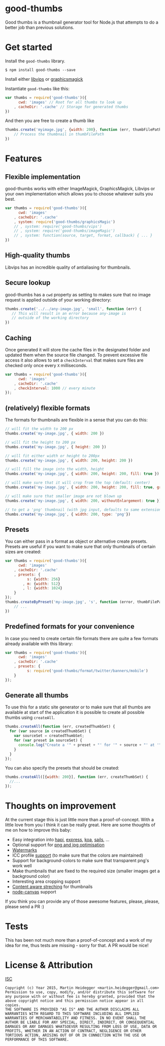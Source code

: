 # good-thumbs

Good thumbs is a thumbnail generator tool for Node.js that attempts to do a better job than previous solutions.

# Get started

Install the `good-thumbs` library.

```
$ npm install good-thumbs --save
```

Install either [libvips](http://www.vips.ecs.soton.ac.uk/index.php?title=Supported#Installing) or [graphicsmagick](http://www.graphicsmagick.org/README.html#installation)

Instantiate `good-thumbs` like this:

```JavaScript
var thumbs = require('good-thumbs')({
      cwd: 'images' // Root for all thumbs to look up
    , cacheDir: '.cache' // Storage for generated thumbs
})
```

And then you are free to create a thumb like

```JavaScript
thumbs.create('myimage.jpg', {width: 200}, function (err, thumbFilePath) {
    // Process the thumbnail in thumbFilePath
})
```

# Features

## Flexible implementation

good-thumbs works with either ImageMagick, GraphicsMagick, Libvips or your own implementation which allows you to choose whatever suits you best.

```JavaScript
var thumbs = require('good-thumbs')({
      cwd: 'images'
    , cacheDir: '.cache'
    , system: require('good-thumbs/graphicsMagic')
    // , system: require('good-thumbs/vips')
    // , system: require('good-thumbs/imageMagic')
    // , system: function(source, target, format, callback) { ... }
})
```


## High-quality thumbs

Libvips has an incredible quality of antialiasing for thumbnails.

## Secure lookup

good-thumbs has a `cwd` property as setting to makes sure that no image request is applied outside of your working directory:

```JavaScript
thumbs.create('../../any-image.jpg', 'small', function (err) {
   // This will result in an error because any-image is
   // outside of the working directory
})
```

## Caching

Once generated it will store the cache files in the designated folder and updated them when the source file changed. To prevent excessive file access it also allows to set a `checkInterval` that makes sure files are checked only once every `X` milliseconds.

```JavaScript
var thumbs = require('good-thumbs')({
      cwd: 'images'
    , cacheDir: '.cache'
    , checkInterval: 1000 // every minute
});
```

## (relatively) flexible formats

The formats for thumbnails are flexible in a sense that you can do this:

```JavaScript
// will fit the width to 200 px
thumbs.create('my-image.jpg', { width: 200 }) 

// will fit the height to 200 px
thumbs.create('my-image.jpg', { height: 200 })

// will fit either width or height to 200px
thumbs.create('my-image.jpg', { width: 200, height: 200 })

// will fill the image into the width, height
thumbs.create('my-image.jpg', { width: 200, height: 200, fill: true })

// will make sure that it will crop from the top (default: center)
thumbs.create('my-image.jpg', { width: 200, height: 200, fill: true, gravity: require('good-thumbs/gravity/north') })

// will make sure that smaller image are not blown up
thumbs.create('my-image.jpg', { width: 200, withoutEnlargement: true })

// to get a 'png' thumbnail (with jpg input, defaults to same extension)
thumbs.create('my-image.jpg', { width: 200, type: 'png'})
```

## Presets

You can either pass in a format as object or alternative create presets. Presets are useful if you want to make sure that only thumbnails of certain sizes are created:

```JavaScript
var thumbs = require('good-thumbs')({
      cwd: 'images'
    , cacheDir: '.cache'
    , presets: {
          s: {width: 256}
        , m: {width: 512}
        , l: {width: 1024}
    }
});
thumbs.createByPreset('my-image.jpg', 's', function (error, thumbFilePath) {
    // ...
})
```

## Predefined formats for your convenience

In case you need to create certain file formats there are quite a few formats already available with this library:

```JavaScript
var thumbs = require('good-thumbs')({
      cwd: 'images'
    , cacheDir: '.cache'
    , presets: {
          s: require('good-thumbs/format/twitter/banners/mobile')
    }
});
```

## Generate all thumbs

To use this for a static site generator or to make sure that all thumbs are available at start of the application it is possible to create all possible thumbs using `createAll`.

```JavaScript
thumbs.createAll(function (err, createdThumbSet) {
  for (var source in createdThumbSet) {
    var sourceSet = createdThumbSet;
    for (var preset in sourceSet) {
      console.log("Create a '" + preset + "' for '" + source + "' at '" + sourceSet[preset] + "'");
    }
  }
});
```

You can also specify the presets that should be created:

```JavaScript
thumbs.createAll([{width: 200}], function (err, createThumbSet) {
  //...
});
```

# Thoughts on improvement

At the current stage this is just little more than a proof-of-concept. With a little love from you I think it can be really great. Here are some thoughts of me on how to improve this baby:

- Easy integration into [hapi](https://www.npmjs.com/package/hapi), [express](https://www.npmjs.com/package/express), [koa](https://www.npmjs.com/package/koa), [sails](https://www.npmjs.com/package/sails), ...
- Optional support for [png and jpg optimisation](https://www.npmjs.com/package/image-optim)
- [Watermarks](https://www.npmjs.com/package/watermarker)
- ICC profile [support](https://github.com/lovell/sharp#withmetadata) (to make sure that the colors are maintained)
- Support for background-colors to make sure that transparent png's work well
- Make thumbnails that are fixed to the required size (smaller images get a background color)
- Interesting area cropping support
- [Content aware streching](https://www.npmjs.com/package/smartcrop) for thumbnails
- [node-canvas](https://www.npmjs.com/package/canvas) support

If you think you can provide any of those awesome features, please, please, please send a PR :)


# Tests

This has been not much more than a proof-of-concept and a work of my idea for me, thus tests are missing - sorry for that. A PR would be nice!

# License & Attribution

[ISC](http://en.wikipedia.org/wiki/ISC_license)

```
Copyright (c) Year 2015, Martin Heidegger <martin.heidegger@gmail.com>
Permission to use, copy, modify, and/or distribute this software for any purpose with or without fee is hereby granted, provided that the above copyright notice and this permission notice appear in all copies.
THE SOFTWARE IS PROVIDED "AS IS" AND THE AUTHOR DISCLAIMS ALL WARRANTIES WITH REGARD TO THIS SOFTWARE INCLUDING ALL IMPLIED WARRANTIES OF MERCHANTABILITY AND FITNESS. IN NO EVENT SHALL THE AUTHOR BE LIABLE FOR ANY SPECIAL, DIRECT, INDIRECT, OR CONSEQUENTIAL DAMAGES OR ANY DAMAGES WHATSOEVER RESULTING FROM LOSS OF USE, DATA OR PROFITS, WHETHER IN AN ACTION OF CONTRACT, NEGLIGENCE OR OTHER TORTIOUS ACTION, ARISING OUT OF OR IN CONNECTION WITH THE USE OR PERFORMANCE OF THIS SOFTWARE.
```